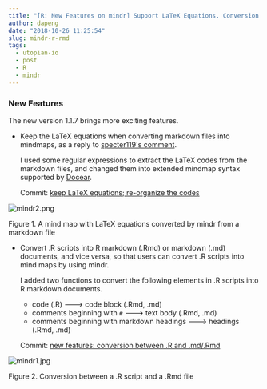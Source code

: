 ```yaml
---
title: "[R: New Features on mindr] Support LaTeX Equations. Conversion between .R scripts and .Rmd documents"
author: dapeng
date: "2018-10-26 11:25:54"
slug: mindr-r-rmd
tags: 
  - utopian-io
  - post
  - R
  - mindr
---
```


### New Features

The new version 1.1.7 brings more exciting features.

- Keep the LaTeX equations when converting markdown files into mindmaps, as a reply to [specter119's comment](https://github.com/pzhaonet/mindr/issues?q=is%3Aissue+author%3Aspecter119).

  I used some regular expressions to extract the LaTeX codes from the markdown files, and changed them into extended mindmap syntax supported by [Docear](http://www.docear.org/).

  Commit: [keep LaTeX equations; re-organize the codes](https://github.com/pzhaonet/mindr/commit/f7350e2b5a734d475a05059ed6efd242a2029a89)

![mindr2.png](https://cdn.steemitimages.com/DQmSLqPn4qEAtcWxMouvcJ4vdYfMKNsT7zHz5sQQwfbJok2/mindr2.png)

Figure 1. A mind map with LaTeX equations  converted by mindr from a markdown file 

- Convert .R scripts into R markdown (.Rmd) or markdown (.md) documents, and vice versa, so that users can convert .R scripts into mind maps by using mindr.

  I added two functions to convert the following elements in .R scripts into R markdown documents.

  - code (.R) --->  code block (.Rmd, .md)
  - comments beginning with `#` ---> text body (.Rmd, .md)
  - comments beginning with markdown headings ---> headings (.Rmd, .md)

  Commit: [new features: conversion between .R and .md/.Rmd](https://github.com/pzhaonet/mindr/commit/e7bfee3f258d84e17eec57e578639bebaa673ea2)

![mindr1.jpg](https://cdn.steemitimages.com/DQmeejaHnewHiFcMChGGuq72p3ZvzWqV3HLW5rRAuqJ9Qam/mindr1.jpg)

Figure 2. Conversion between a .R script and a .Rmd file


